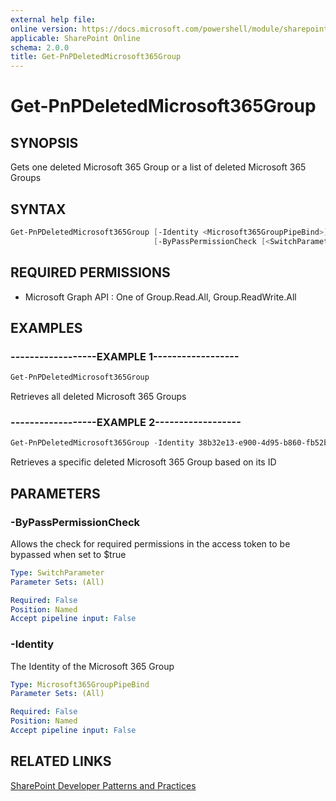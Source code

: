 ```yaml
---
external help file:
online version: https://docs.microsoft.com/powershell/module/sharepoint-pnp/get-pnpdeletedmicrosoft365group
applicable: SharePoint Online
schema: 2.0.0
title: Get-PnPDeletedMicrosoft365Group
---
```


# Get-PnPDeletedMicrosoft365Group

## SYNOPSIS
Gets one deleted Microsoft 365 Group or a list of deleted Microsoft 365 Groups

## SYNTAX 

```powershell
Get-PnPDeletedMicrosoft365Group [-Identity <Microsoft365GroupPipeBind>]
                                [-ByPassPermissionCheck [<SwitchParameter>]]
```

## REQUIRED PERMISSIONS

  * Microsoft Graph API : One of Group.Read.All, Group.ReadWrite.All

## EXAMPLES

### ------------------EXAMPLE 1------------------
```powershell
Get-PnPDeletedMicrosoft365Group
```

Retrieves all deleted Microsoft 365 Groups

### ------------------EXAMPLE 2------------------
```powershell
Get-PnPDeletedMicrosoft365Group -Identity 38b32e13-e900-4d95-b860-fb52bc07ca7f
```

Retrieves a specific deleted Microsoft 365 Group based on its ID

## PARAMETERS

### -ByPassPermissionCheck
Allows the check for required permissions in the access token to be bypassed when set to $true

```yaml
Type: SwitchParameter
Parameter Sets: (All)

Required: False
Position: Named
Accept pipeline input: False
```

### -Identity
The Identity of the Microsoft 365 Group

```yaml
Type: Microsoft365GroupPipeBind
Parameter Sets: (All)

Required: False
Position: Named
Accept pipeline input: False
```

## RELATED LINKS

[SharePoint Developer Patterns and Practices](https://aka.ms/sppnp)